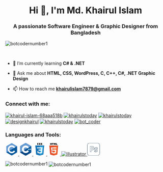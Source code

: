<h1 align="center">Hi 👋, I'm Md. Khairul Islam</h1>
<h3 align="center">A passionate Software Engineer & Graphic Designer from Bangladesh</h3>

<p align="left"> <img src="https://komarev.com/ghpvc/?username=botcodernumber1&label=Profile%20views&color=0e75b6&style=flat" alt="botcodernumber1" /> </p>
<p align="left"> <a href="https://twitter.com/" target="blank"><img src="https://img.shields.io/twitter/follow/?logo=twitter&style=for-the-badge" alt="" /></a> </p>

- 🌱 I’m currently learning **C# & .NET**

- 💬 Ask me about **HTML, CSS, WordPress, C, C++, C#, .NET Graphic Design**

- 📫 How to reach me **khairulislam7879@gmail.com**

<h3 align="left">Connect with me:</h3>
<p align="left">
<a href="https://linkedin.com/in/khairul-islam-68aaa518b" target="blank"><img align="center" src="https://raw.githubusercontent.com/rahuldkjain/github-profile-readme-generator/master/src/images/icons/Social/linked-in-alt.svg" alt="khairul-islam-68aaa518b" height="30" width="40" /></a>
<a href="https://fb.com/khairulstoday" target="blank"><img align="center" src="https://raw.githubusercontent.com/rahuldkjain/github-profile-readme-generator/master/src/images/icons/Social/facebook.svg" alt="khairulstoday" height="30" width="40" /></a>
<a href="https://dribbble.com/khairulstoday" target="blank"><img align="center" src="https://raw.githubusercontent.com/rahuldkjain/github-profile-readme-generator/master/src/images/icons/Social/dribbble.svg" alt="khairulstoday" height="30" width="40" /></a>
<a href="https://www.behance.net/designkhairul" target="blank"><img align="center" src="https://raw.githubusercontent.com/rahuldkjain/github-profile-readme-generator/master/src/images/icons/Social/behance.svg" alt="designkhairul" height="30" width="40" /></a>
<a href="https://www.youtube.com/c/khairulstoday" target="blank"><img align="center" src="https://raw.githubusercontent.com/rahuldkjain/github-profile-readme-generator/master/src/images/icons/Social/youtube.svg" alt="khairulstoday" height="30" width="40" /></a>
<a href="https://codeforces.com/profile/bot_coder" target="blank"><img align="center" src="https://raw.githubusercontent.com/rahuldkjain/github-profile-readme-generator/master/src/images/icons/Social/codeforces.svg" alt="bot_coder" height="30" width="40" /></a>
</p>

<h3 align="left">Languages and Tools:</h3>
<p align="left"> <a href="https://www.cprogramming.com/" target="_blank" rel="noreferrer"> <img src="https://raw.githubusercontent.com/devicons/devicon/master/icons/c/c-original.svg" alt="c" width="40" height="40"/> </a> <a href="https://www.w3schools.com/cpp/" target="_blank" rel="noreferrer"> <img src="https://raw.githubusercontent.com/devicons/devicon/master/icons/cplusplus/cplusplus-original.svg" alt="cplusplus" width="40" height="40"/> </a> <a href="https://www.w3schools.com/css/" target="_blank" rel="noreferrer"> <img src="https://raw.githubusercontent.com/devicons/devicon/master/icons/css3/css3-original-wordmark.svg" alt="css3" width="40" height="40"/> </a> <a href="https://www.w3.org/html/" target="_blank" rel="noreferrer"> <img src="https://raw.githubusercontent.com/devicons/devicon/master/icons/html5/html5-original-wordmark.svg" alt="html5" width="40" height="40"/> </a> <a href="https://www.adobe.com/in/products/illustrator.html" target="_blank" rel="noreferrer"> <img src="https://www.vectorlogo.zone/logos/adobe_illustrator/adobe_illustrator-icon.svg" alt="illustrator" width="40" height="40"/> </a> <a href="https://www.photoshop.com/en" target="_blank" rel="noreferrer"> <img src="https://raw.githubusercontent.com/devicons/devicon/master/icons/photoshop/photoshop-line.svg" alt="photoshop" width="40" height="40"/> </a> </p>

<p><img align="left" src="https://github-readme-stats.vercel.app/api/top-langs?username=botcodernumber1&show_icons=true&locale=en&layout=compact" alt="botcodernumber1" /></p>

<p>&nbsp;<img align="center" src="https://github-readme-stats.vercel.app/api?username=botcodernumber1&show_icons=true&locale=en" alt="botcodernumber1" /></p>
